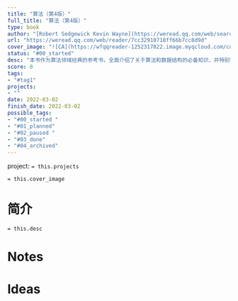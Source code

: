 ```yaml
---
title: "算法（第4版）"
full_title: "算法（第4版）"
type: book
author: "[Robert Sedgewick Kevin Wayne](https://weread.qq.com/web/search/books?author=Robert%20Sedgewick%20%20Kevin%20Wayne&ii=7cc32910718ff66b7cc8d9d)"
url: "https://weread.qq.com/web/reader/7cc32910718ff66b7cc8d9d"
cover_image: "![CA](https://wfqqreader-1252317822.image.myqcloud.com/cover/947/26211947/t6_26211947.jpg)"
status: "#00_started"
desc: "本书作为算法领域经典的参考书，全面介绍了关于算法和数据结构的必备知识，并特别针对排序、搜索、图处理和字符串处理进行了论述。第4版具体给出了每位程序员应知应会的50个算法，提供了实际代码，而且这些Java 代码实现采用了模块化的编程风格，读者可以方便地加以改造。本书配套网站提供了书中内容的摘要及更多的代码实现、测试数据、练习、教学课件等资源。本书适合用作大学教材或从业者的参考书。配套网站algs4.cs.princeton.edu提供了本书内容摘要以及相关代码、测试数据、编程练习、教学课件等资源。"
score: 0
tags:
- "#tag1"
projects:
- ""
date: 2022-03-02
finish_date: 2022-03-02
possible_tags: 
- "#00_started "
- "#01_planned"
- "#02_paused "
- "#03_done" 
- "#04_archived"
---
```


project: `= this.projects`

`= this.cover_image`

# 简介
`= this.desc`

# Notes

# Ideas

